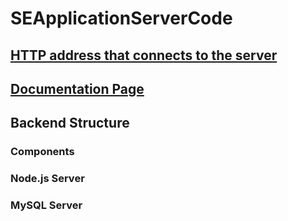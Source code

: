 # SEApplicationServerCode
## [HTTP address that connects to the server](http://sebackend-env.eba-tmkzmafs.us-east-1.elasticbeanstalk.com/) 
## [Documentation Page](https://docs.google.com/document/d/18jjQSGpDMOdbs_GYg6qX2sHxssSgr8PFb2No7cWo7Cw/edit?usp=sharing)

## Backend Structure 
### Components
### Node.js Server
### MySQL Server
